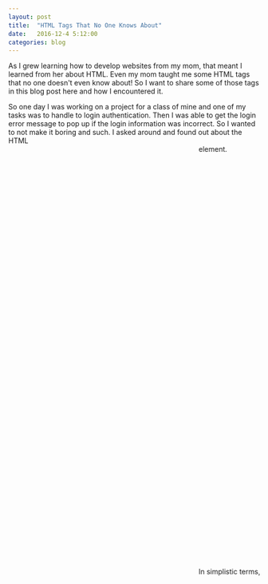 ```yaml
---
layout: post
title:  "HTML Tags That No One Knows About"
date:   2016-12-4 5:12:00
categories: blog
---
```

As I grew learning how to develop websites from my mom, that meant I learned from her about HTML. Even my mom taught
me some HTML tags that no one doesn't even know about! So I want to share some of those tags in this blog post here
and how I encountered it.

So one day I was working on a project for a class of mine and one of my tasks was to handle to login authentication. 
Then I was able to get the login error message to pop up if the login information was incorrect. So I wanted to not
make it boring and such. I asked around and found out about the HTML <marquee> element.

In simplistic terms, the <marquee> tag is used for scrolling piece of text or image displayed either horizontally
across or vertically down your web site page depending on the settings of your site.

Here's my login authentication I used for my project:
            {% if failed %}
                <h3 style="color:#ff3333;"><center><marquee style="height:1;width:200" scrollamount="200" scrolldelay="500">Invalid username or password!</marquee></center></h3>
            {% endif %}

All I said above is that if login has failed for the user, then let "Invalid username or password!" appear on the page but let it move from right to left quick. 

Another interesting HTML tag that I approached to is the <mark> tag. What this will do is that it will basically highlight your text if you put it in the <mark>
tag. An example is like this:

        `Hey guys! My name is Imran Ahmed and I LOVE the <mark>BOSTON CELTICS</mark>`
        
Which should give you your result similar to mine that I have below:
<img src="/assets/img/BostonCeltics.jpg" alt="Boston Celtics Highlight Text" height="500" weight="500">

Just wanted to share some of these HTML tags that I have learned recently! Hope you enjoyed this post!

Sources: https://developer.mozilla.org/en-US/docs/Web/HTML/Element/marquee, https://www.tutorialspoint.com/html/html_marquee_tag.htm, http://www.w3schools.com/tags/tag_mark.asp
         